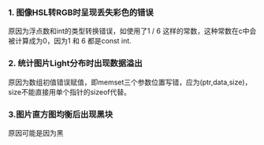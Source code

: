 ### 1. 图像HSL转RGB时呈现丢失彩色的错误
原因为浮点数和int的类型转换错误，如使用了1 / 6 这样的常数，这种常数在c中会被计算成为0，因为1 和 6 都是const int.

### 2. 统计图片Light分布时出现数据溢出
原因为数组初值错误赋值，即memset三个参数位置写错，应为(ptr,data,size)，size不能直接用单个指针的sizeof代替。

### 3.图片直方图均衡后出现黑块
原因可能是因为黑